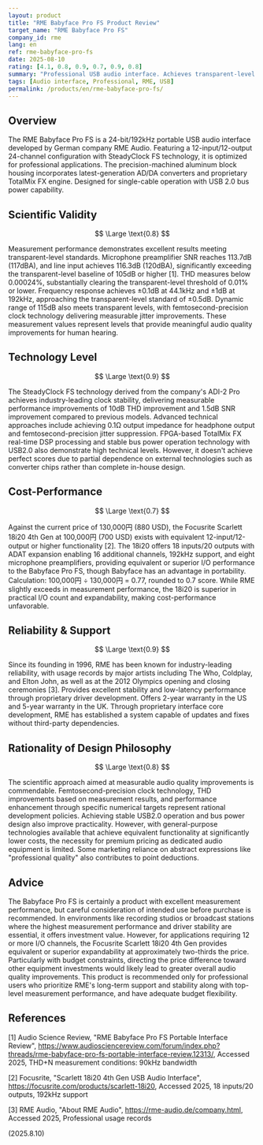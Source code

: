 ```yaml
---
layout: product
title: "RME Babyface Pro FS Product Review"
target_name: "RME Babyface Pro FS"
company_id: rme
lang: en
ref: rme-babyface-pro-fs
date: 2025-08-10
rating: [4.1, 0.8, 0.9, 0.7, 0.9, 0.8]
summary: "Professional USB audio interface. Achieves transparent-level measurement values, but cost-performance is challenging."
tags: [Audio interface, Professional, RME, USB]
permalink: /products/en/rme-babyface-pro-fs/
---
```

## Overview

The RME Babyface Pro FS is a 24-bit/192kHz portable USB audio interface developed by German company RME Audio. Featuring a 12-input/12-output 24-channel configuration with SteadyClock FS technology, it is optimized for professional applications. The precision-machined aluminum block housing incorporates latest-generation AD/DA converters and proprietary TotalMix FX engine. Designed for single-cable operation with USB 2.0 bus power capability.

## Scientific Validity

$$ \Large \text{0.8} $$

Measurement performance demonstrates excellent results meeting transparent-level standards. Microphone preamplifier SNR reaches 113.7dB (117dBA), and line input achieves 116.3dB (120dBA), significantly exceeding the transparent-level baseline of 105dB or higher [1]. THD measures below 0.00024%, substantially clearing the transparent-level threshold of 0.01% or lower. Frequency response achieves ±0.1dB at 44.1kHz and ±1dB at 192kHz, approaching the transparent-level standard of ±0.5dB. Dynamic range of 115dB also meets transparent levels, with femtosecond-precision clock technology delivering measurable jitter improvements. These measurement values represent levels that provide meaningful audio quality improvements for human hearing.

## Technology Level

$$ \Large \text{0.9} $$

The SteadyClock FS technology derived from the company's ADI-2 Pro achieves industry-leading clock stability, delivering measurable performance improvements of 10dB THD improvement and 1.5dB SNR improvement compared to previous models. Advanced technical approaches include achieving 0.1Ω output impedance for headphone output and femtosecond-precision jitter suppression. FPGA-based TotalMix FX real-time DSP processing and stable bus power operation technology with USB2.0 also demonstrate high technical levels. However, it doesn't achieve perfect scores due to partial dependence on external technologies such as converter chips rather than complete in-house design.

## Cost-Performance

$$ \Large \text{0.7} $$

Against the current price of 130,000円 (880 USD), the Focusrite Scarlett 18i20 4th Gen at 100,000円 (700 USD) exists with equivalent 12-input/12-output or higher functionality [2]. The 18i20 offers 18 inputs/20 outputs with ADAT expansion enabling 16 additional channels, 192kHz support, and eight microphone preamplifiers, providing equivalent or superior I/O performance to the Babyface Pro FS, though Babyface has an advantage in portability. Calculation: 100,000円 ÷ 130,000円 = 0.77, rounded to 0.7 score. While RME slightly exceeds in measurement performance, the 18i20 is superior in practical I/O count and expandability, making cost-performance unfavorable.

## Reliability & Support

$$ \Large \text{0.9} $$

Since its founding in 1996, RME has been known for industry-leading reliability, with usage records by major artists including The Who, Coldplay, and Elton John, as well as at the 2012 Olympics opening and closing ceremonies [3]. Provides excellent stability and low-latency performance through proprietary driver development. Offers 2-year warranty in the US and 5-year warranty in the UK. Through proprietary interface core development, RME has established a system capable of updates and fixes without third-party dependencies.

## Rationality of Design Philosophy

$$ \Large \text{0.8} $$

The scientific approach aimed at measurable audio quality improvements is commendable. Femtosecond-precision clock technology, THD improvements based on measurement results, and performance enhancement through specific numerical targets represent rational development policies. Achieving stable USB2.0 operation and bus power design also improve practicality. However, with general-purpose technologies available that achieve equivalent functionality at significantly lower costs, the necessity for premium pricing as dedicated audio equipment is limited. Some marketing reliance on abstract expressions like "professional quality" also contributes to point deductions.

## Advice

The Babyface Pro FS is certainly a product with excellent measurement performance, but careful consideration of intended use before purchase is recommended. In environments like recording studios or broadcast stations where the highest measurement performance and driver stability are essential, it offers investment value. However, for applications requiring 12 or more I/O channels, the Focusrite Scarlett 18i20 4th Gen provides equivalent or superior expandability at approximately two-thirds the price. Particularly with budget constraints, directing the price difference toward other equipment investments would likely lead to greater overall audio quality improvements. This product is recommended only for professional users who prioritize RME's long-term support and stability along with top-level measurement performance, and have adequate budget flexibility.

## References

[1] Audio Science Review, "RME Babyface Pro FS Portable Interface Review", https://www.audiosciencereview.com/forum/index.php?threads/rme-babyface-pro-fs-portable-interface-review.12313/, Accessed 2025, THD+N measurement conditions: 90kHz bandwidth

[2] Focusrite, "Scarlett 18i20 4th Gen USB Audio Interface", https://focusrite.com/products/scarlett-18i20, Accessed 2025, 18 inputs/20 outputs, 192kHz support

[3] RME Audio, "About RME Audio", https://rme-audio.de/company.html, Accessed 2025, Professional usage records

(2025.8.10)

